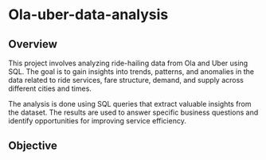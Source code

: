 # Ola-uber-data-analysis
## Overview
This project involves analyzing ride-hailing data from Ola and Uber using SQL. The goal is to gain insights into trends, patterns, and anomalies in the data related to ride services, fare structure, demand, and supply across different cities and times.

The analysis is done using SQL queries that extract valuable insights from the dataset. The results are used to answer specific business questions and identify opportunities for improving service efficiency.

## Objective
